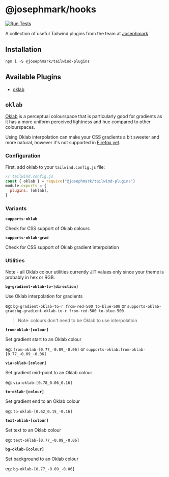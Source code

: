 # @josephmark/hooks

[![Run Tests](https://github.com/whoisjosephmark/tailwind-plugins/actions/workflows/test.yml/badge.svg)](https://github.com/whoisjosephmark/tailwind-plugins/actions/workflows/test.yml)

A collection of useful Tailwind plugins from the team at [Josephmark](https://josephmark.studio)

## Installation

`npm i -S @josephmark/tailwind-plugins`

## Available Plugins

- [oklab](#oklab)

## `oklab`

[Oklab](https://bottosson.github.io/posts/oklab/) is a perceptual colourspace that is particularly good for gradients as it has a more uniform perceived lightness and hue compared to other colourspaces.

Using Oklab interpolation can make your CSS gradients a bit sweeter and more natural, however it's not supported in [Firefox yet](https://caniuse.com/mdn-css_types_image_gradient_conic-gradient_interpolation_color_space).

### Configuration

First, add oklab to your `tailwind.config.js` file:

```js
// tailwind.config.js
const { oklab } = require("@josephmark/tailwind-plugins")
module.exports = {
  plugins: [oklab],
}
```

### Variants

**`supports-oklab`**

Check for CSS support of Oklab colours

**`supports-oklab-grad`**

Check for CSS support of Oklab gradient interpolation

### Utilities

Note - all Oklab colour utilities currently JIT values only since your theme is probably in hex or RGB.

**`bg-gradient-oklab-to-[direction]`**

Use Oklab interpolation for gradients

eg: `bg-gradient-oklab-to-r from-red-500 to-blue-500` or `supports-oklab-grad:bg-gradient-oklab-to-r from-red-500 to-blue-500`

> Note: colours don't need to be Oklab to use interpolation

**`from-oklab-[colour]`**

Set gradient start to an Oklab colour

eg: `from-oklab-[0.77_-0.09_-0.06]` or `supports-oklab:from-oklab-[0.77_-0.09_-0.06]`

**`via-oklab-[colour]`**

Set gradient mid-point to an Oklab colour

eg: `via-oklab-[0.78_0.06_0.16]`

**`to-oklab-[colour]`**

Set gradient end to an Oklab colour

eg: `to-oklab-[0.62_0.15_-0.16]`

**`text-oklab-[colour]`**

Set text to an Oklab colour

eg: `text-oklab-[0.77_-0.09_-0.06]`

**`bg-oklab-[colour]`**

Set background to an Oklab colour

eg: `bg-oklab-[0.77_-0.09_-0.06]`
